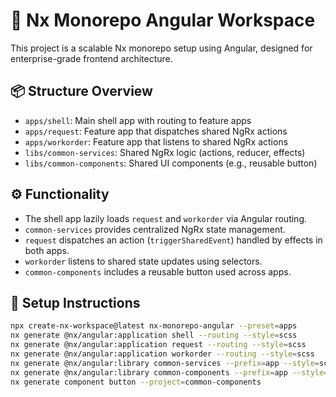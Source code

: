 # 🚀 Nx Monorepo Angular Workspace

This project is a scalable Nx monorepo setup using Angular, designed for enterprise-grade frontend architecture.

## 📦 Structure Overview

- `apps/shell`: Main shell app with routing to feature apps
- `apps/request`: Feature app that dispatches shared NgRx actions
- `apps/workorder`: Feature app that listens to shared NgRx actions
- `libs/common-services`: Shared NgRx logic (actions, reducer, effects)
- `libs/common-components`: Shared UI components (e.g., reusable button)

## ⚙️ Functionality

- The shell app lazily loads `request` and `workorder` via Angular routing.
- `common-services` provides centralized NgRx state management.
- `request` dispatches an action (`triggerSharedEvent`) handled by effects in both apps.
- `workorder` listens to shared state updates using selectors.
- `common-components` includes a reusable button used across apps.

## 🧱 Setup Instructions

```bash
npx create-nx-workspace@latest nx-monorepo-angular --preset=apps
nx generate @nx/angular:application shell --routing --style=scss
nx generate @nx/angular:application request --routing --style=scss
nx generate @nx/angular:application workorder --routing --style=scss
nx generate @nx/angular:library common-services --prefix=app --style=scss
nx generate @nx/angular:library common-components --prefix=app --style=scss
nx generate component button --project=common-components
```
